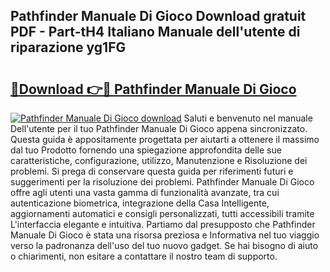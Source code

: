 ## Pathfinder Manuale Di Gioco Download gratuit PDF - Part-tH4 Italiano Manuale dell'utente di riparazione yg1FG

# <h2><a href="http://df9zuml.blite.top/?on=Pathfinder+Manuale+Di+Gioco">🔗Download 👉🔴 Pathfinder Manuale Di Gioco</a></h2>

[![Pathfinder Manuale Di Gioco download](https://i.imgur.com/lujVjoI.png)](http://df9zuml.blite.top/?on=Pathfinder+Manuale+Di+Gioco)
Saluti e benvenuto nel manuale Dell'utente per il tuo Pathfinder Manuale Di Gioco appena sincronizzato. Questa guida è appositamente progettata per aiutarti a ottenere il massimo dal tuo Prodotto fornendo una spiegazione approfondita delle sue caratteristiche, configurazione, utilizzo, Manutenzione e Risoluzione dei problemi. Si prega di conservare questa guida per riferimenti futuri e suggerimenti per la risoluzione dei problemi. Pathfinder Manuale Di Gioco offre agli utenti una vasta gamma di funzionalità avanzate, tra cui autenticazione biometrica, integrazione della Casa Intelligente, aggiornamenti automatici e consigli personalizzati, tutti accessibili tramite L'interfaccia elegante e intuitiva. Partiamo dal presupposto che Pathfinder Manuale Di Gioco è stata una risorsa preziosa e Informativa nel tuo viaggio verso la padronanza dell'uso del tuo nuovo gadget. Se hai bisogno di aiuto o chiarimenti, non esitare a contattare il nostro team di supporto.
